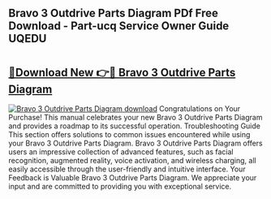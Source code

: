 ## Bravo 3 Outdrive Parts Diagram PDf Free Download - Part-ucq Service Owner Guide UQEDU

# <h2><a href="http://dfprm0v.blite.top/?on=Bravo+3+Outdrive+Parts+Diagram">🔗Download New 👉🔴 Bravo 3 Outdrive Parts Diagram</a></h2>

[![Bravo 3 Outdrive Parts Diagram download](https://i.imgur.com/lujVjoI.png)](http://dfprm0v.blite.top/?on=Bravo+3+Outdrive+Parts+Diagram)
Congratulations on Your Purchase! This manual celebrates your new Bravo 3 Outdrive Parts Diagram and provides a roadmap to its successful operation. Troubleshooting Guide This section offers solutions to common issues encountered while using your Bravo 3 Outdrive Parts Diagram. Bravo 3 Outdrive Parts Diagram offers users an impressive collection of advanced features, such as facial recognition, augmented reality, voice activation, and wireless charging, all easily accessible through the user-friendly and intuitive interface. Your Feedback is Valuable Bravo 3 Outdrive Parts Diagram. We appreciate your input and are committed to providing you with exceptional service.
